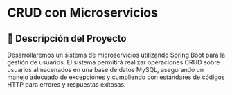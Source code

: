 # CRUD con Microservicios

## 📝 Descripción del Proyecto

Desarrollaremos un sistema de microservicios utilizando Spring Boot
para la gestión de usuarios. El sistema permitirá realizar operaciones CRUD sobre
usuarios almacenados en una base de datos MySQL, asegurando un manejo adecuado
de excepciones y cumpliendo con estándares de códigos HTTP para errores y
respuestas exitosas.
